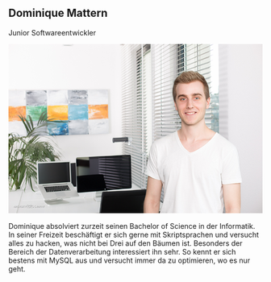 ## Dominique Mattern

Junior Softwareentwickler

![](/assets/images/about_us/full_image/dominique.mattern.jpg)

Dominique absolviert zurzeit seinen Bachelor of Science in der Informatik. In seiner Freizeit beschäftigt er sich gerne mit Skriptsprachen und versucht alles zu hacken, was nicht bei Drei auf den Bäumen ist. Besonders der Bereich der Datenverarbeitung interessiert ihn sehr. So kennt er sich bestens mit MySQL aus und versucht immer da zu optimieren, wo es nur geht.

